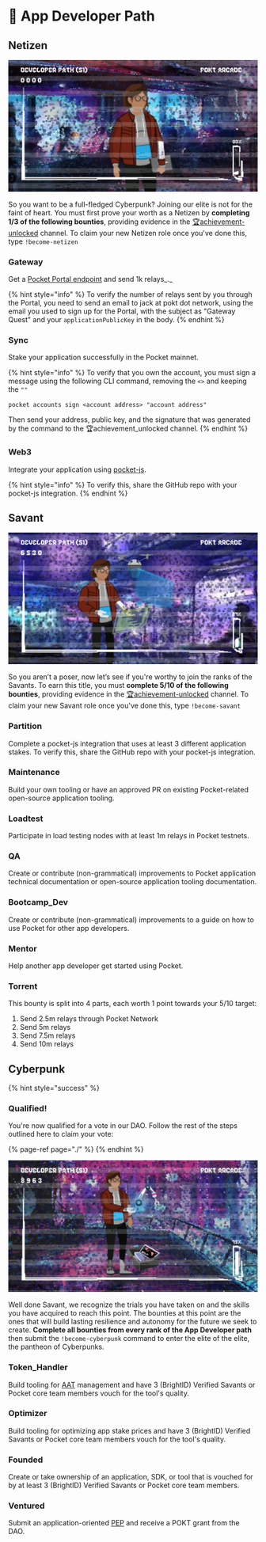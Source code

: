 # 👾 App Developer Path

## Netizen

![](../../../.gitbook/assets/dev_banner1.png)

So you want to be a full-fledged Cyberpunk? Joining our elite is not for the faint of heart. You must first prove your worth as a Netizen by **completing 1/3 of the following bounties**, providing evidence in the [🏆achievement-unlocked](https://discord.com/channels/553741558869131266/763504639299289138) channel. To claim your new Netizen role once you've done this, type `!become-netizen`

### **Gateway**

Get a [Pocket Portal endpoint](https://www.portal.pokt.network/) and send 1k relays_._

{% hint style="info" %}
To verify the number of relays sent by you through the Portal, you need to send an email to jack at pokt dot network, using the email you used to sign up for the Portal, with the subject as "Gateway Quest" and your `applicationPublicKey` in the body.
{% endhint %}

### **Sync** 

Stake your application successfully in the Pocket mainnet.

{% hint style="info" %}
To verify that you own the account, you must sign a message using the following CLI command, removing the `<>` and keeping the `""`

```text
pocket accounts sign <account address> "account address"
```

Then send your address, public key, and the signature that was generated by the command to the 🏆achievement\_unlocked channel.
{% endhint %}

### **Web3**

Integrate your application using [pocket-js](https://docs.pokt.network/js/). 

{% hint style="info" %}
To verify this, share the GitHub repo with your pocket-js integration.
{% endhint %}

## Savant

![](../../../.gitbook/assets/dev_banner2.png)

So you aren’t a poser, now let’s see if you're worthy to join the ranks of the Savants. To earn this title, you must **complete 5/10 of the following bounties**, providing evidence in the [🏆achievement-unlocked](https://discord.com/channels/553741558869131266/763504639299289138) channel. To claim your new Savant role once you've done this, type `!become-savant`

### Partition

Complete a pocket-js integration that uses at least 3 different application stakes. To verify this, share the GitHub repo with your pocket-js integration.

### Maintenance

Build your own tooling or have an approved PR on existing Pocket-related open-source application tooling.

### Loadtest

Participate in load testing nodes with at least 1m relays in Pocket testnets.

### QA

Create or contribute \(non-grammatical\) improvements to Pocket application technical documentation or open-source application tooling documentation.

### Bootcamp\_Dev

Create or contribute \(non-grammatical\) improvements to a guide on how to use Pocket for other app developers.

### Mentor

Help another app developer get started using Pocket.

### Torrent

This bounty is split into 4 parts, each worth 1 point towards your 5/10 target:

1. Send 2.5m relays through Pocket Network
2. Send 5m relays
3. Send 7.5m relays
4. Send 10m relays

## Cyberpunk

{% hint style="success" %}
### Qualified!

You're now qualified for a vote in our DAO. Follow the rest of the steps outlined here to claim your vote:

{% page-ref page="./" %}
{% endhint %}

![](../../../.gitbook/assets/dev_banner3.png)

Well done Savant, we recognize the trials you have taken on and the skills you have acquired to reach this point. The bounties at this point are the ones that will build lasting resilience and autonomy for the future we seek to create. **Complete all bounties from every rank of the App Developer path** then submit the `!become-cyberpunk` command to enter the elite of the elite, the pantheon of Cyberpunks.

### Token\_Handler

Build tooling for [AAT](../../../main-concepts/glossary.md#application-authentication-token-aat) management and have 3 \(BrightID\) Verified Savants or Pocket core team members vouch for the tool's quality.

### Optimizer

Build tooling for optimizing app stake prices and have 3 \(BrightID\) Verified Savants or Pocket core team members vouch for the tool's quality.

### Founded

Create or take ownership of an application, SDK, or tool that is vouched for by at least 3 \(BrightID\) Verified Savants or Pocket core team members.

### Ventured

Submit an application-oriented [PEP](../submit-a-proposal/pep-pocket-ecosystem-proposal.md) and receive a POKT grant from the DAO.

